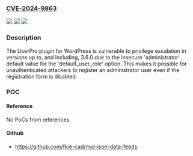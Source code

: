 ### [CVE-2024-9863](https://cve.mitre.org/cgi-bin/cvename.cgi?name=CVE-2024-9863)
![](https://img.shields.io/static/v1?label=Product&message=Miniorange%20OTP%20Verification%20with%20Firebase&color=blue)
![](https://img.shields.io/static/v1?label=Version&message=*%3C%3D%203.6.0%20&color=brighgreen)
![](https://img.shields.io/static/v1?label=Vulnerability&message=CWE-266%20Incorrect%20Privilege%20Assignment&color=brighgreen)

### Description

The UserPro plugin for WordPress is vulnerable to privilege escalation in versions up to, and including, 3.6.0 due to the insecure 'administrator' default value for the 'default_user_role' option. This makes it possible for unauthenticated attackers to register an administrator user even if the registration form is disabled.

### POC

#### Reference
No PoCs from references.

#### Github
- https://github.com/fkie-cad/nvd-json-data-feeds

